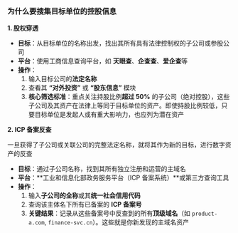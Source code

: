 ### 为什么要搜集目标单位的控股信息

**1. 股权穿透**

- **目标**：从目标单位的名称出发，找出其所有具有法律控制权的子公司或参股公司
- **平台**：使用工商信息查询平台，如 **天眼查**、**企查查**、**爱企查**等
- **操作**：
  1. 输入目标公司的**法定名称**
  2. 查看其 **“对外投资”** 或 **“股东信息”** 模块
  3. **核心筛选标准**：重点关注持股比例**超过 50%** 的子公司（绝对控股），这些子公司及其资产在法律上等同于目标单位的资产。即使持股比例较低，只要目标单位是发起人或有重大影响力，也应列为潜在资产



**2. ICP 备案反查**

一旦获得了子公司或关联公司的完整法定名称，就将其作为新的目标，进行数字资产的反查

- **目标**：通过子公司名称，找到其所有独立注册和运营的主域名
- **平台**：**工业和信息化部政务服务平台（ICP 备案系统）**或第三方查询工具
- **操作**：
  1. 输入**子公司的全称**或其**统一社会信用代码**
  2. 查询该主体名下所有已备案的 **ICP 备案号**
  3. **关键结果**：记录从这些备案号中反查到的所有**顶级域名**（如 `product-a.com`, `finance-svc.cn`）。这些就是你新发现的主域名资产
